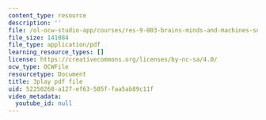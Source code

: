 ```yaml
---
content_type: resource
description: ''
file: /ol-ocw-studio-app/courses/res-9-003-brains-minds-and-machines-summer-course-summer-2015/52250268a127ef63505ffaa5ab89c11f_GGakcLdPWl4.pdf
file_size: 141084
file_type: application/pdf
learning_resource_types: []
license: https://creativecommons.org/licenses/by-nc-sa/4.0/
ocw_type: OCWFile
resourcetype: Document
title: 3play pdf file
uid: 52250268-a127-ef63-505f-faa5ab89c11f
video_metadata:
  youtube_id: null
---
```

